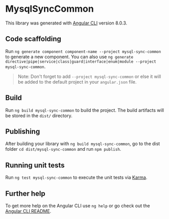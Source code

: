 # MysqlSyncCommon

This library was generated with [Angular CLI](https://github.com/angular/angular-cli) version 8.0.3.

## Code scaffolding

Run `ng generate component component-name --project mysql-sync-common` to generate a new component. You can also use `ng generate directive|pipe|service|class|guard|interface|enum|module --project mysql-sync-common`.
> Note: Don't forget to add `--project mysql-sync-common` or else it will be added to the default project in your `angular.json` file. 

## Build

Run `ng build mysql-sync-common` to build the project. The build artifacts will be stored in the `dist/` directory.

## Publishing

After building your library with `ng build mysql-sync-common`, go to the dist folder `cd dist/mysql-sync-common` and run `npm publish`.

## Running unit tests

Run `ng test mysql-sync-common` to execute the unit tests via [Karma](https://karma-runner.github.io).

## Further help

To get more help on the Angular CLI use `ng help` or go check out the [Angular CLI README](https://github.com/angular/angular-cli/blob/master/README.md).
